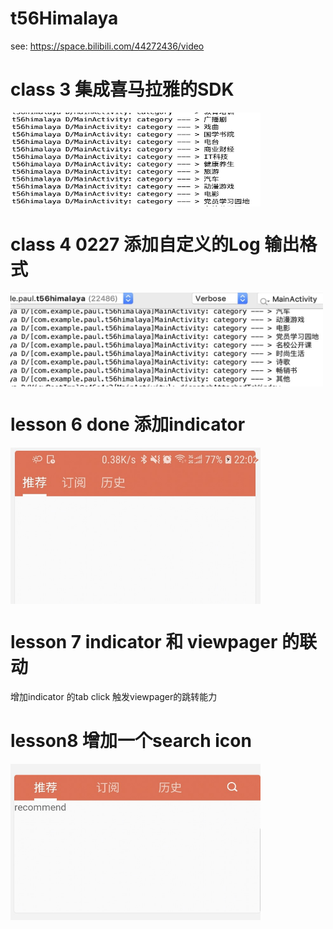 # t56Himalaya
see: https://space.bilibili.com/44272436/video

# class 3 集成喜马拉雅的SDK

<img src="/img/testSDKok.jpg" width = "400" height = "150" alt="myFuzhouGarden" align="middle" />

# class 4 0227 添加自定义的Log 输出格式

<img src="/img/logUtilOK.jpg" width = "500" height = "150" align="middle"/>

# lesson 6 done 添加indicator

<img src="/img/L6OK.jpg" width = "400" height = "250" align="middle"/>

# lesson 7 indicator 和 viewpager 的联动

增加indicator 的tab click 触发viewpager的跳转能力


# lesson8 增加一个search icon

<img src="/img/L8Ok.jpg" width = "400" height = "250" align="middle"/>



